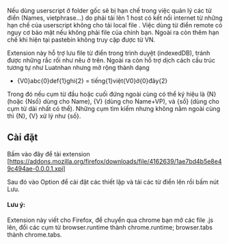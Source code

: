 Nếu dùng userscript ở folder gốc sẽ bị hạn chế trong việc quản lý các từ điển (Names, vietphrase...) do phải tải lên 1 host có kết nối internet từ những hạn chế của userscript không cho tải local file . Việc dùng từ điển remote có nguy cơ bảo mật nếu không phải file của chính bạn. Ngoài ra còn thêm hạn chế khi hiện tại pastebin không truy cập được từ VN.

Extension này hỗ trợ lưu file từ điển trong trình duyệt (indexedDB), tránh được những rắc rối như nêu ở trên. Ngoài ra còn hỗ trợ dịch cách cấu trúc tương tự như Luatnhan nhưng mở rộng thành dạng 
- {V0}abc{0}def{1}ghi{2} = tiếng{1}việt{V0}ở{0}đây{2}

Trong đó nếu cụm từ đầu hoặc cuối đứng ngoài cùng có thể ký hiệu là {N} (hoặc {Nsố} dùng cho Name), {V} (dùng cho Name+VP), và {số} (dùng cho cụm từ dài nhất có thể). Những cụm tìm  kiếm nhưng không nằm ngoài cùng thì {N}, {V} xử lý như {số}.

## Cài đặt

Bấm vào đây để tải extension [https://addons.mozilla.org/firefox/downloads/file/4162639/1ae7bd4b5e8e49c494ae-0.0.0.1.xpi] 

Sau đó vào Option để cài đặt các thiết lập và tải các từ điển lên rồi bấm nút Lưu.

#### Lưu ý:

Extension này viết cho Firefox, để chuyển qua chrome bạn mở các file .js lên, đổi các cụm từ browser.runtime thành chrome.runtime; browser.tabs thành chrome.tabs.
